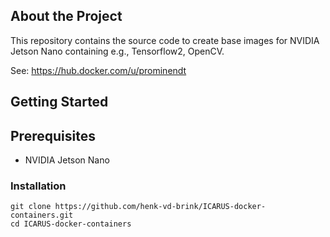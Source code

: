 ## About the Project
This repository contains the source code to create base images for NVIDIA Jetson Nano containing e.g., Tensorflow2, OpenCV.

See: https://hub.docker.com/u/prominendt

## Getting Started

## Prerequisites
- NVIDIA Jetson Nano

### Installation
```
git clone https://github.com/henk-vd-brink/ICARUS-docker-containers.git
cd ICARUS-docker-containers
```

